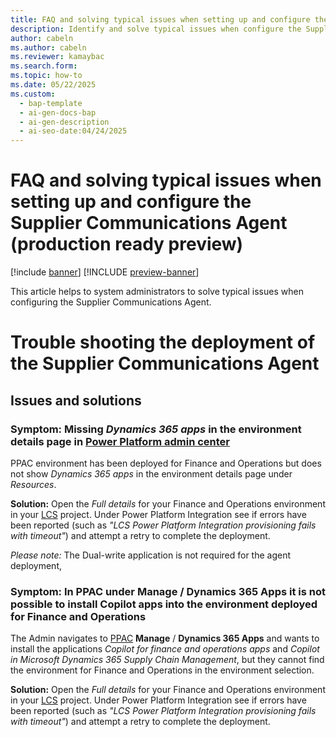 ```yaml
---
title: FAQ and solving typical issues when setting up and configure the Supplier Communications Agent (production ready preview)
description: Identify and solve typical issues when configure the Supplier Communications Agent in Dynamics 365 Supply Chain Management to streamline vendor communication.
author: cabeln
ms.author: cabeln
ms.reviewer: kamaybac
ms.search.form: 
ms.topic: how-to
ms.date: 05/22/2025
ms.custom:
  - bap-template
  - ai-gen-docs-bap
  - ai-gen-description
  - ai-seo-date:04/24/2025
---
```


# FAQ and solving typical issues when setting up and configure the Supplier Communications Agent (production ready preview)

[!include [banner](../includes/banner.md)]
[!INCLUDE [preview-banner](~/../shared-content/shared/preview-includes/preview-banner.md)]
<!-- KFM: Preview until further notice -->

This article helps to system administrators to solve typical issues when configuring the Supplier Communications Agent.

# Trouble shooting the deployment of the Supplier Communications Agent

## Issues and solutions

### Symptom: Missing *Dynamics 365 apps* in the environment details page in [Power Platform admin center](https://aka.ms/ppac)

PPAC environment has been deployed for Finance and Operations but does not show *Dynamics 365 apps* in the environment details page under *Resources*.

**Solution:** Open the *Full details* for your Finance and Operations environment in your [LCS](https://lcs.dynamics.com/V2) project. Under Power Platform Integration see if errors have been reported (such as *"LCS Power Platform Integration provisioning fails with timeout"*) and attempt a retry to complete the deployment.

*Please note:* The Dual-write application is not required for the agent deployment,

### Symptom: In PPAC under Manage / Dynamics 365 Apps it is not possible to install Copilot apps into the environment deployed for Finance and Operations

The Admin navigates to [PPAC](https://aka.ms/ppac)  **Manage** / **Dynamics 365 Apps** and wants to install the applications *Copilot for finance and operations apps* and *Copilot in Microsoft Dynamics 365 Supply Chain Management*, but they cannot find the environment for Finance and Operations in the environment selection.

**Solution:** Open the *Full details* for your Finance and Operations environment in your [LCS](https://lcs.dynamics.com/V2) project. Under Power Platform Integration see if errors have been reported (such as *"LCS Power Platform Integration provisioning fails with timeout"*) and attempt a retry to complete the deployment.
